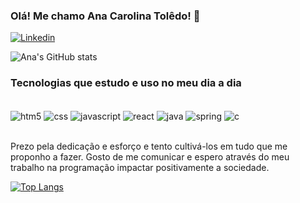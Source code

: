 ### Olá! Me chamo Ana Carolina Tolêdo! 👋

[![Linkedin](https://img.shields.io/badge/LinkedIn-0077B5?style=for-the-badge&logo=linkedin&logoColor=white)](https://www.linkedin.com/in/anacarolinatoledolmaia/)

![Ana's GitHub stats](https://github-readme-stats.vercel.app/api?username=anacarolinatoledo&show_icons=true&theme=radical)

### Tecnologias que estudo e uso no meu dia a dia

<div style="display: inline_block"><br/>
<img align="center" alt ="htm5" src="https://img.shields.io/badge/HTML5-E34F26?style=for-the-badge&logo=html5&logoColor=white" />
<img align="center" alt ="css" src="https://img.shields.io/badge/CSS3-1572B6?style=for-the-badge&logo=css3&logoColor=white" />
<img align="center" alt ="javascript" src="https://img.shields.io/badge/JavaScript-F7DF1E?style=for-the-badge&logo=javascript&logoColor=black" />
<img align="center" alt ="react" src="https://img.shields.io/badge/React-20232A?style=for-the-badge&logo=react&logoColor=61DAFB" />
<img align="center" alt ="java" src="https://img.shields.io/badge/Java-ED8B00?style=for-the-badge&logo=java&logoColor=white" />
<img align="center" alt ="spring" src="https://img.shields.io/badge/Spring-6DB33F?style=for-the-badge&logo=spring&logoColor=white" />
<img align="center" alt ="c" src="https://img.shields.io/badge/C-00599C?style=for-the-badge&logo=c&logoColor=white" />
</div><br/>

Prezo pela dedicação e esforço e tento cultivá-los em tudo que me proponho a fazer. Gosto de me comunicar e espero através do meu trabalho na programação impactar positivamente a sociedade.

[![Top Langs](https://github-readme-stats.vercel.app/api/top-langs/?username=anacarolinatoledo&layout=compact)](https://github.com/anuraghazra/github-readme-stats)
